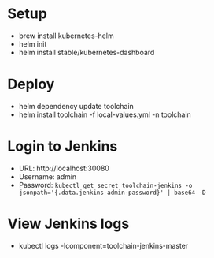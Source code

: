 # Setup
* brew install kubernetes-helm
* helm init
* helm install stable/kubernetes-dashboard

# Deploy
* helm dependency update toolchain
* helm install toolchain -f local-values.yml -n toolchain

# Login to Jenkins
* URL: http://localhost:30080
* Username: admin
* Password: `kubectl get secret toolchain-jenkins -o jsonpath='{.data.jenkins-admin-password}' | base64 -D`

# View Jenkins logs
* kubectl logs -lcomponent=toolchain-jenkins-master 